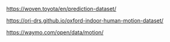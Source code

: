 https://woven.toyota/en/prediction-dataset/

https://ori-drs.github.io/oxford-indoor-human-motion-dataset/

https://waymo.com/open/data/motion/

